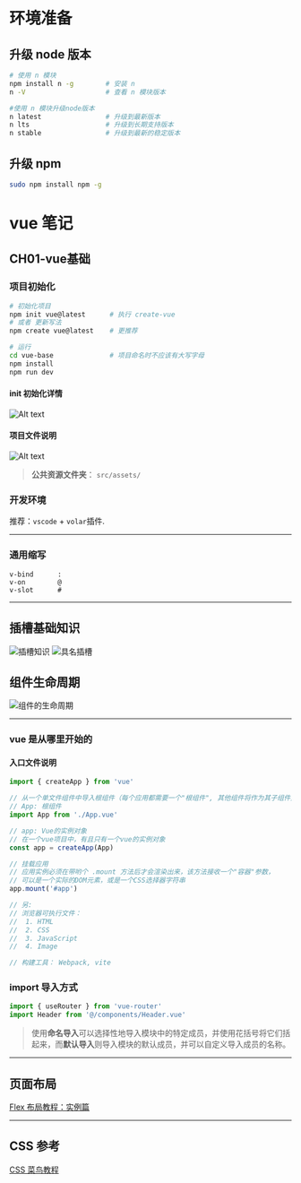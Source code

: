 
# 环境准备

## 升级 node 版本
```bash
# 使用 n 模块
npm install n -g        # 安装 n
n -V                    # 查看 n 模块版本

#使用 n 模块升级node版本
n latest                # 升级到最新版本
n lts                   # 升级到长期支持版本
n stable                # 升级到最新的稳定版本
```

## 升级 npm
```bash
sudo npm install npm -g
```

# vue 笔记

## CH01-vue基础

### 项目初始化
```bash
# 初始化项目
npm init vue@latest      # 执行 create-vue
# 或者 更新写法
npm create vue@latest    # 更推荐

# 运行
cd vue-base              # 项目命名时不应该有大写字母
npm install
npm run dev
```
#### init 初始化详情
![Alt text](./pics/npm_init.png)

#### 项目文件说明
![Alt text](./pics/file_desc.png)

> **公共资源文件夹**： `src/assets/`


### 开发环境
推荐：`vscode` + `volar`插件.


----
### 通用缩写
```
v-bind      :
v-on        @
v-slot      #
```

----

## 插槽基础知识
![插槽知识](./pics/slot.png)
![具名插槽](./pics/slot_name.png)


## 组件生命周期
![组件的生命周期](./pics/comp_life.png)

----

### vue 是从哪里开始的
#### 入口文件说明
```js
import { createApp } from 'vue'

// 从一个单文件组件中导入根组件（每个应用都需要一个"根组件", 其他组件将作为其子组件）
// App: 根组件
import App from './App.vue'

// app: Vue的实例对象
// 在一个vue项目中，有且只有一个vue的实例对象
const app = createApp(App)

// 挂载应用
// 应用实例必须在带哟个 .mount 方法后才会渲染出来，该方法接收一个"容器"参数，
// 可以是一个实际的DOM元素，或是一个CSS选择器字符串
app.mount('#app')

// 另:
// 浏览器可执行文件：
//  1. HTML
//  2. CSS
//  3. JavaScript
//  4. Image

// 构建工具： Webpack, vite

```

### import 导入方式
```js
import { useRouter } from 'vue-router'
import Header from '@/components/Header.vue'
```
> 使用**命名导入**可以选择性地导入模块中的特定成员，并使用花括号将它们括起来，而**默认导入**则导入模块的默认成员，并可以自定义导入成员的名称。


----

## 页面布局
[Flex 布局教程：实例篇](https://www.ruanyifeng.com/blog/2015/07/flex-examples.html)

----

## CSS 参考
[CSS 菜鸟教程](https://www.runoob.com/css/css-navbar.html)